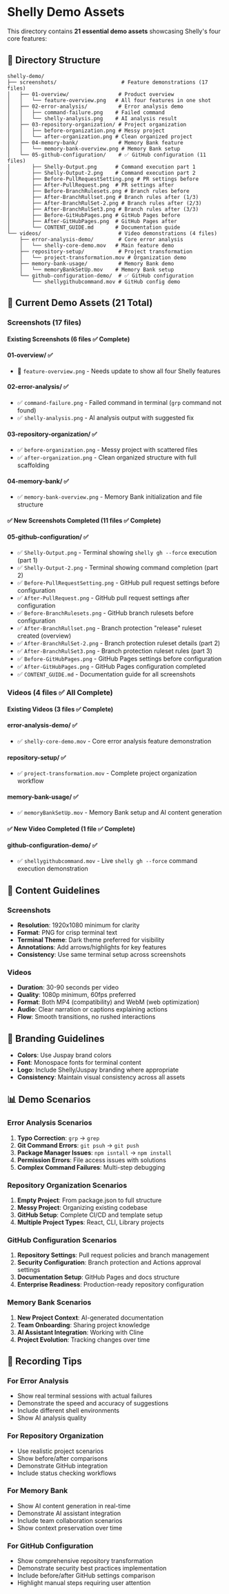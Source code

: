 # Shelly Demo Assets

This directory contains **21 essential demo assets** showcasing Shelly's four core features:

## 📁 Directory Structure

```
shelly-demo/
├── screenshots/                     # Feature demonstrations (17 files)
│   ├── 01-overview/                # Product overview
│   │   └── feature-overview.png   # All four features in one shot
│   ├── 02-error-analysis/          # Error analysis demo
│   │   ├── command-failure.png    # Failed command
│   │   └── shelly-analysis.png    # AI analysis result
│   ├── 03-repository-organization/ # Project organization
│   │   ├── before-organization.png # Messy project
│   │   └── after-organization.png # Clean organized project
│   ├── 04-memory-bank/             # Memory Bank feature
│   │   └── memory-bank-overview.png # Memory Bank setup
│   └── 05-github-configuration/    # ✅ GitHub configuration (11 files)
│       ├── Shelly-Output.png      # Command execution part 1
│       ├── Shelly-Output-2.png    # Command execution part 2
│       ├── Before-PullRequestSetting.png # PR settings before
│       ├── After-PullRequest.png  # PR settings after
│       ├── Before-BranchRulesets.png # Branch rules before
│       ├── After-BranchRullset.png # Branch rules after (1/3)
│       ├── After-BranchRulSet-2.png # Branch rules after (2/3)
│       ├── After-BranchRulSet3.png # Branch rules after (3/3)
│       ├── Before-GitHubPages.png # GitHub Pages before
│       ├── After-GitHubPages.png  # GitHub Pages after
│       └── CONTENT_GUIDE.md       # Documentation guide
└── videos/                         # Video demonstrations (4 files)
    ├── error-analysis-demo/        # Core error analysis
    │   └── shelly-core-demo.mov   # Main feature demo
    ├── repository-setup/           # Project transformation
    │   └── project-transformation.mov # Organization demo
    ├── memory-bank-usage/          # Memory Bank demo
    │   └── memoryBankSetUp.mov    # Memory Bank setup
    └── github-configuration-demo/  # ✅ GitHub configuration
        └── shellygithubcommand.mov # GitHub config demo
```

## 🎯 Current Demo Assets (21 Total)

### Screenshots (17 files)

#### Existing Screenshots (6 files ✅ Complete)

#### 01-overview/ ✅

- 🔄 `feature-overview.png` - Needs update to show all four Shelly features

#### 02-error-analysis/ ✅

- ✅ `command-failure.png` - Failed command in terminal (`grp` command not found)
- ✅ `shelly-analysis.png` - AI analysis output with suggested fix

#### 03-repository-organization/ ✅

- ✅ `before-organization.png` - Messy project with scattered files
- ✅ `after-organization.png` - Clean organized structure with full scaffolding

#### 04-memory-bank/ ✅

- ✅ `memory-bank-overview.png` - Memory Bank initialization and file structure

#### ✅ New Screenshots Completed (11 files ✅ Complete)

#### 05-github-configuration/ ✅

- ✅ `Shelly-Output.png` - Terminal showing `shelly gh --force` execution (part 1)
- ✅ `Shelly-Output-2.png` - Terminal showing command completion (part 2)
- ✅ `Before-PullRequestSetting.png` - GitHub pull request settings before configuration
- ✅ `After-PullRequest.png` - GitHub pull request settings after configuration
- ✅ `Before-BranchRulesets.png` - GitHub branch rulesets before configuration
- ✅ `After-BranchRullset.png` - Branch protection "release" ruleset created (overview)
- ✅ `After-BranchRulSet-2.png` - Branch protection ruleset details (part 2)
- ✅ `After-BranchRulSet3.png` - Branch protection ruleset rules (part 3)
- ✅ `Before-GitHubPages.png` - GitHub Pages settings before configuration
- ✅ `After-GitHubPages.png` - GitHub Pages configuration completed
- ✅ `CONTENT_GUIDE.md` - Documentation guide for all screenshots

### Videos (4 files ✅ All Complete)

#### Existing Videos (3 files ✅ Complete)

#### error-analysis-demo/ ✅

- ✅ `shelly-core-demo.mov` - Core error analysis feature demonstration

#### repository-setup/ ✅

- ✅ `project-transformation.mov` - Complete project organization workflow

#### memory-bank-usage/ ✅

- ✅ `memoryBankSetUp.mov` - Memory Bank setup and AI content generation

#### ✅ New Video Completed (1 file ✅ Complete)

#### github-configuration-demo/ ✅

- ✅ `shellygithubcommand.mov` - Live `shelly gh --force` command execution demonstration

## 📝 Content Guidelines

### Screenshots

- **Resolution**: 1920x1080 minimum for clarity
- **Format**: PNG for crisp terminal text
- **Terminal Theme**: Dark theme preferred for visibility
- **Annotations**: Add arrows/highlights for key features
- **Consistency**: Use same terminal setup across screenshots

### Videos

- **Duration**: 30-90 seconds per video
- **Quality**: 1080p minimum, 60fps preferred
- **Format**: Both MP4 (compatibility) and WebM (web optimization)
- **Audio**: Clear narration or captions explaining actions
- **Flow**: Smooth transitions, no rushed interactions

## 🎨 Branding Guidelines

- **Colors**: Use Juspay brand colors
- **Font**: Monospace fonts for terminal content
- **Logo**: Include Shelly/Juspay branding where appropriate
- **Consistency**: Maintain visual consistency across all assets

## 📊 Demo Scenarios

### Error Analysis Scenarios

1. **Typo Correction**: `grp` → `grep`
2. **Git Command Errors**: `git psuh` → `git push`
3. **Package Manager Issues**: `npm isntall` → `npm install`
4. **Permission Errors**: File access issues with solutions
5. **Complex Command Failures**: Multi-step debugging

### Repository Organization Scenarios

1. **Empty Project**: From package.json to full structure
2. **Messy Project**: Organizing existing codebase
3. **GitHub Setup**: Complete CI/CD and template setup
4. **Multiple Project Types**: React, CLI, Library projects

### GitHub Configuration Scenarios

1. **Repository Settings**: Pull request policies and branch management
2. **Security Configuration**: Branch protection and Actions approval settings
3. **Documentation Setup**: GitHub Pages and docs structure
4. **Enterprise Readiness**: Production-ready repository configuration

### Memory Bank Scenarios

1. **New Project Context**: AI-generated documentation
2. **Team Onboarding**: Sharing project knowledge
3. **AI Assistant Integration**: Working with Cline
4. **Project Evolution**: Tracking changes over time

## 🚀 Recording Tips

### For Error Analysis

- Show real terminal sessions with actual failures
- Demonstrate the speed and accuracy of suggestions
- Include different shell environments
- Show AI analysis quality

### For Repository Organization

- Use realistic project scenarios
- Show before/after comparisons
- Demonstrate GitHub integration
- Include status checking workflows

### For Memory Bank

- Show AI content generation in real-time
- Demonstrate AI assistant integration
- Include team collaboration scenarios
- Show context preservation over time

### For GitHub Configuration

- Show comprehensive repository transformation
- Demonstrate security best practices implementation
- Include before/after GitHub settings comparison
- Highlight manual steps requiring user attention
